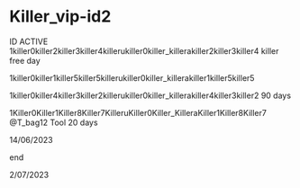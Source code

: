 # Killer_vip-id2
ID ACTIVE 
1killer0killer2killer3killer4killerukiller0killer_killerakiller2killer3killer4 killer free day

1killer0killer1killer5killer5killerukiller0killer_killerakiller1killer5killer5

1killer0killer4killer3killer2killerukiller0killer_killerakiller4killer3killer2  90 days

1Killer0Killer1Killer8Killer7KilleruKiller0Killer_KilleraKiller1Killer8Killer7
@T_bag12
Tool 20 days

14/06/2023

end

2/07/2023
